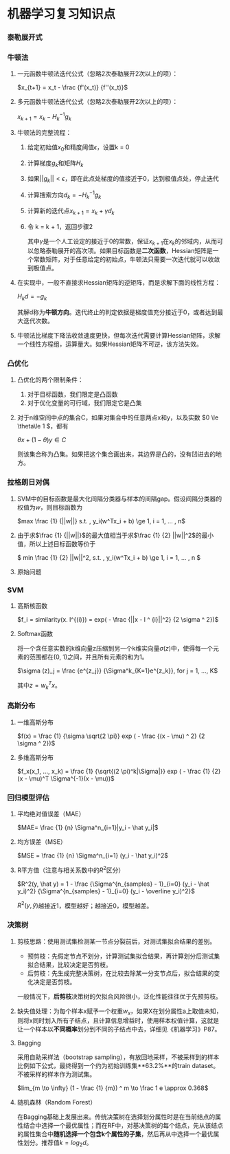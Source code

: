 # 机器学习复习知识点

### 泰勒展开式



### 牛顿法

1. 一元函数牛顿法迭代公式（忽略2次泰勒展开2次以上的项）：

   $x_{t+1} = x_t - \frac {f'(x_t)} {f''(x_t)}$

2. 多元函数牛顿法迭代公式（忽略2次泰勒展开2次以上的项）：

   $x_{k+1} = x_k - H^{-1}_k g_k$

3. 牛顿法的完整流程：

   1. 给定初始值$x_0$和精度阈值$\epsilon$，设置k  = 0
   2. 计算梯度$g_k$和矩阵$H_k$
   3. 如果$||g_k|| < \epsilon$，即在此点处梯度的值接近于0，达到极值点处，停止迭代
   4. 计算搜索方向$d_k = -H^{-1}_k g_k$

   5. 计算新的迭代点$x_{k+1} = x_k + \gamma d_k$

   6. 令 k = k + 1，返回步骤2

      其中$\gamma$是一个人工设定的接近于0的常数，保证$x_{k+1}$在$x_k$的邻域内，从而可以忽略泰勒展开的高次项。如果目标函数是**二次函数**，Hessian矩阵是一个常数矩阵，对于任意给定的初始点，牛顿法只需要一次迭代就可以收敛到极值点。

4. 在实现中，一般不直接求Hessian矩阵的逆矩阵，而是求解下面的线性方程：

   $H_kd = -g_k$

   其解d称为**牛顿方向**。迭代终止的判定依据是梯度值充分接近于0，或者达到最大迭代次数。

5. 牛顿法比梯度下降法收敛速度更快，但每次迭代需要计算Hessian矩阵，求解一个线性方程组，运算量大。如果Hessian矩阵不可逆，该方法失效。

### 凸优化

1. 凸优化的两个限制条件：

   1. 对于目标函数，我们限定是凸函数
   2. 对于优化变量的可行域，我们限定它是凸集

2. 对于n维空间中点的集合C，如果对集合中的任意两点x和y，以及实数 $0 \le \theta\le 1 $，都有

   $\theta x + (1 - \theta) y \in C$

   则该集合称为凸集。如果把这个集合画出来，其边界是凸的，没有凹进去的地方。

### 拉格朗日对偶

1. SVM中的目标函数是最大化间隔分类器与样本的间隔gap。假设间隔分类器的权值为$w$，则目标函数为

   $max \frac {1} {||w||} s.t. , y_i(w^Tx_i + b) \ge 1, i = 1, ... , n$

2. 由于求$\frac {1} {||w||}$的最大值相当于求$\frac {1} {2} ||w||^2$的最小值，所以上述目标函数等价于

   $ min \frac {1} {2} ||w||^2, s.t. , y_i(w^Tx_i + b) \ge 1, i = 1, ... , n $

3. 原始问题



### SVM

1. 高斯核函数

   $f_i  = similarity(x. l^{(i)}) = exp( - \frac {||x - l ^ {i}||^2} {2 \sigma ^ 2})$

2. Softmax函数

   将一个含任意实数的k维向量z压缩到另一个k维实向量$\sigma(z)$中，使得每一个元素的范围都在(0, 1)之间，并且所有元素的和为1。

   $\sigma (z)_j = \frac {e^{z_j}} {\Sigma^k_{K=1}e^{z_k}}, for  j = 1, ..., K$

   其中$z = w_k^Tx$。 

### 高斯分布

1. 一维高斯分布

   $f(x) = \frac {1} {\sigma \sqrt{2 \pi}} exp ( - \frac {(x - \mu) ^ 2} {2 \sigma ^ 2})$

2. 多维高斯分布

   $f_x(x_1, ..., x_k) = \frac {1} {\sqrt{(2 \pi)^k|\Sigma|}} exp ( - \frac {1} {2} (x - \mu)^T \Sigma^{-1}(x - \mu))$

### 回归模型评估

1. 平均绝对值误差（MAE）

   $MAE= \frac {1} {n} \Sigma^n_{i=1}|y_i -  \hat y_i|$

2. 均方误差（MSE）

   $MSE = \frac {1} {n} \Sigma^n_{i=1} (y_i - \hat y_i)^2$

3. R平方值（注意与相关系数中的$R^2$区分）

   $R^2(y, \hat y) = 1 - \frac {\Sigma^{n_{samples} - 1}_{i=0} (y_i - \hat y_i)^2} {\Sigma^{n_{samples} - 1}_{i=0} (y_i - \overline y_i)^2}$ 

   $R^2(y, \hat y)$越接近1，模型越好；越接近0，模型越差。

### 决策树

1. 剪枝思路：使用测试集检测某一节点分裂前后，对测试集拟合结果的差别。

   + 预剪枝：先假定节点不划分，计算测试集拟合结果，再计算划分后测试集拟合结果，比较决定是否剪枝。
   + 后剪枝：先生成完整决策树，在比较去除某一分支节点后，拟合结果的变化决定是否剪枝。

   一般情况下，**后剪枝**决策树的欠拟合风险很小，泛化性能往往优于先预剪枝。

2. 缺失值处理：为每个样本x赋予一个权重$w_x$，如果X在划分属性a上取值未知，则将x同时划入所有子结点，且计算信息增益时，使用样本权值计算，这就是让一个样本以**不同概率**划分到不同的子结点中去，详细见《机器学习》P87。

3. Bagging

   采用自助采样法（bootstrap sampling），有放回地采样，不被采样到的样本比例如下公式，最终得到一个约为初始训练集**63.2%**的train dataset。不被采样的样本作为测试集。

   $lim_{m \to \infty} (1 - \frac {1} {m}) ^ m \to \frac 1 e \approx 0.368$

4. 随机森林（Random Forest）

   在Bagging基础上发展出来。传统决策树在选择划分属性时是在当前结点的属性结合中选择一个最优属性；而在RF中，对基决策树的每个结点，先从该结点的属性集合中**随机选择一个包含k个属性的子集**，然后再从中选择一个最优属性划分。推荐值$k  = log_2d$。

